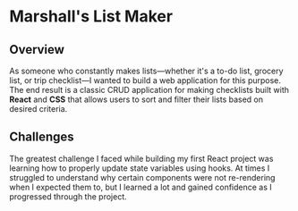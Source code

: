 # Marshall's List Maker

## Overview
As someone who constantly makes lists—whether it's a to-do list, grocery list, or trip checklist—I wanted to build a web application for this purpose. The end result is a classic CRUD application for making checklists built with <strong>React</strong> and <strong>CSS</strong> that allows users to sort and filter their lists based on desired criteria. 

## Challenges
The greatest challenge I faced while building my first React project was learning how to properly update state variables using hooks. At times I struggled to understand why certain components were not re-rendering when I expected them to, but I learned a lot and gained confidence as I progressed through the project.
